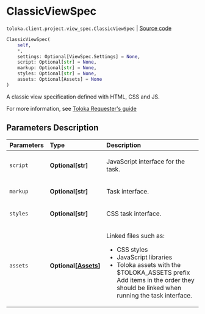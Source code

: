 # ClassicViewSpec
`toloka.client.project.view_spec.ClassicViewSpec` | [Source code](https://github.com/Toloka/toloka-kit/blob/v1.0.2/src/client/project/view_spec.py#L64)

```python
ClassicViewSpec(
    self,
    *,
    settings: Optional[ViewSpec.Settings] = None,
    script: Optional[str] = None,
    markup: Optional[str] = None,
    styles: Optional[str] = None,
    assets: Optional[Assets] = None
)
```

A classic view specification defined with HTML, CSS and JS.


For more information, see [Toloka Requester's guide](https://toloka.ai/docs/guide/)

## Parameters Description

| Parameters | Type | Description |
| :----------| :----| :-----------|
`script`|**Optional\[str\]**|<p>JavaScript interface for the task.</p>
`markup`|**Optional\[str\]**|<p>Task interface.</p>
`styles`|**Optional\[str\]**|<p>CSS task interface.</p>
`assets`|**Optional\[[Assets](toloka.client.project.view_spec.ClassicViewSpec.Assets.md)\]**|<p>Linked files such as:</p> <ul> <li>CSS styles</li> <li>JavaScript libraries</li> <li>Toloka assets with the $TOLOKA_ASSETS prefix Add items in the order they should be linked when running the task interface.</li> </ul>

